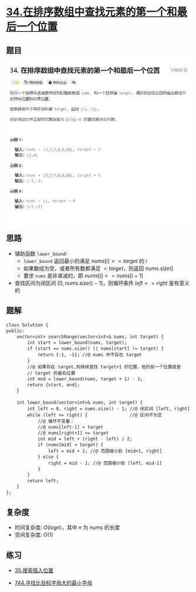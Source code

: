 # [34.在排序数组中查找元素的第一个和最后一个位置](https://leetcode.cn/problems/find-first-and-last-position-of-element-in-sorted-array/description/)

## 题目
![](../../images/34.png)


## 思路
- 辅助函数 `lower_bound`:
    - `lower_bound` 返回最小的满足 $nums[i] >= target$ 的 $i$
    - 如果数组为空，或者所有数都满足 $< target$，则返回 $nums.size()$
    - 要求 `nums` 是非递减的，即 $nums[i] <= nums[i + 1]$
- 查找区间为闭区间 $[0, nums.size()-1]$，则循环条件 $left<=right$ 是有意义的

## 题解
```
class Solution {
public:
    vector<int> searchRange(vector<int>& nums, int target) {
        int start = lower_bound(nums, target);
        if (start == nums.size() || nums[start] != target) {
            return {-1, -1}; //@ nums 中不存在 target
        }
        //@ 如果存在 target,则继续查找 target+1 的位置，他的前一个位置就是
        // target 的最右位置
        int end = lower_bound(nums, target + 1) - 1;
        return {start, end};
    }

    int lower_bound(vector<int>& nums, int target) {
        int left = 0, right = nums.size() - 1; //@ 闭区间 [left, right]
        while (left <= right) {                //@ 区间不为空
            //@ 循环不变量：
            //@ nums[left-1] < target
            //@ nums[right+1] >= target
            int mid = left + (right - left) / 2;
            if (nums[mid] < target) {
                left = mid + 1; //@ 范围缩小到 [mid+1, right]
            } else {
                right = mid - 1; //@ 范围缩小到 [left, mid-1]
            }
        }
        return left;
    }
};
```

## 复杂度
- 时间复杂度: $O(log⁡n)$，其中 $n$ 为 $nums$ 的长度
- 空间复杂度: $O(1)$


## 练习
- [35.搜索插入位置](https://leetcode.cn/problems/search-insert-position/description/)

- [744.寻找比目标字母大的最小字母](https://leetcode.cn/problems/find-smallest-letter-greater-than-target/description/)